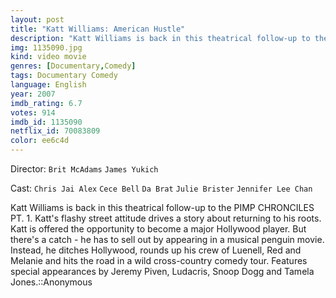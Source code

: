 ```yaml
---
layout: post
title: "Katt Williams: American Hustle"
description: "Katt Williams is back in this theatrical follow-up to the PIMP CHRONCILES PT. 1. Katt's flashy street attitude drives a story about returning to his roots. Katt is offered the opportunity to become a major Hollywood player. But there's a catch - he has to sell out by appearing in a musical penguin movie. Instead, he ditches Hollywood, rounds up his crew of Luenell, Red and Melanie and hits the road in a wild cross-country comedy tour. Features special appearances by Jeremy Piven, Ludacris, Snoop .."
img: 1135090.jpg
kind: video movie
genres: [Documentary,Comedy]
tags: Documentary Comedy 
language: English
year: 2007
imdb_rating: 6.7
votes: 914
imdb_id: 1135090
netflix_id: 70083809
color: ee6c4d
---
```

Director: `Brit McAdams` `James Yukich`  

Cast: `Chris Jai Alex` `Cece Bell` `Da Brat` `Julie Brister` `Jennifer Lee Chan` 

Katt Williams is back in this theatrical follow-up to the PIMP CHRONCILES PT. 1. Katt's flashy street attitude drives a story about returning to his roots. Katt is offered the opportunity to become a major Hollywood player. But there's a catch - he has to sell out by appearing in a musical penguin movie. Instead, he ditches Hollywood, rounds up his crew of Luenell, Red and Melanie and hits the road in a wild cross-country comedy tour. Features special appearances by Jeremy Piven, Ludacris, Snoop Dogg and Tamela Jones.::Anonymous